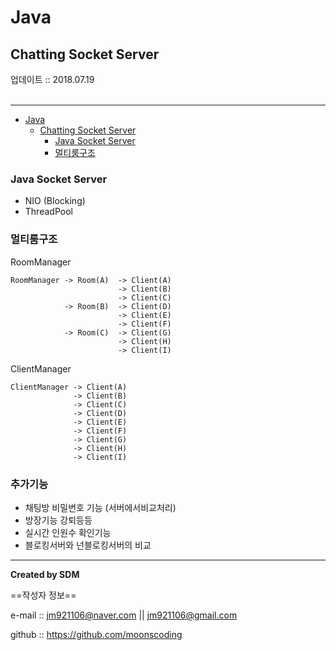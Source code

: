 # Java
## Chatting Socket Server
<div class="pull-right">  업데이트 :: 2018.07.19 </div><br>

---

<!-- @import "[TOC]" {cmd="toc" depthFrom=1 depthTo=6 orderedList=false} -->
<!-- code_chunk_output -->

* [Java](#java)
	* [Chatting Socket Server](#chatting-socket-server)
		* [Java Socket Server](#java-socket-server)
		* [멀티룸구조](#멀티룸구조)

<!-- /code_chunk_output -->

### Java Socket Server

- NIO (Blocking)
- ThreadPool

### 멀티룸구조

RoomManager

```
RoomManager -> Room(A)  -> Client(A)
                        -> Client(B)
                        -> Client(C)
            -> Room(B)  -> Client(D)
                        -> Client(E)
                        -> Client(F)
            -> Room(C)  -> Client(G)
                        -> Client(H)
                        -> Client(I)
```

ClientManager

```
ClientManager -> Client(A)
              -> Client(B)
              -> Client(C)
              -> Client(D)
              -> Client(E)
              -> Client(F)
              -> Client(G)
              -> Client(H)
              -> Client(I)
```

### 추가기능

- 채팅방 비밀번호 기능 (서버에서비교처리)
- 방장기능 강퇴등등
- 실시간 인원수 확인기능 
- 블로킹서버와 넌블로킹서버의 비교


---

**Created by SDM**

==작성자 정보==

e-mail :: jm921106@naver.com || jm921106@gmail.com

github :: https://github.com/moonscoding

